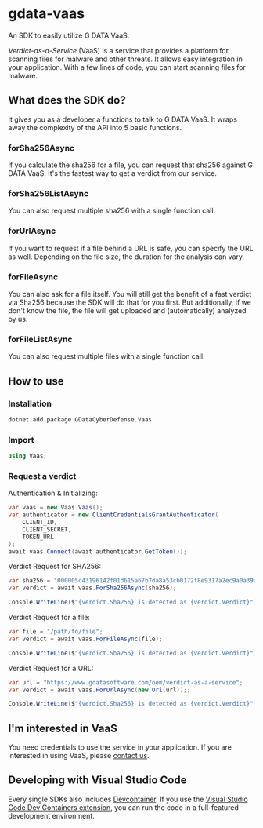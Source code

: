 # gdata-vaas

An SDK to easily utilize G DATA VaaS.

_Verdict-as-a-Service_ (VaaS) is a service that provides a platform for scanning files for malware and other threats. It allows easy integration in your application. With a few lines of code, you can start scanning files for malware.

## What does the SDK do?

It gives you as a developer a functions to talk to G DATA VaaS. It wraps away the complexity of the API into 5 basic functions.

### forSha256Async

If you calculate the sha256 for a file, you can request that sha256 against G DATA VaaS. It's the fastest way to get a verdict from our service.

### forSha256ListAsync

You can also request multiple sha256 with a single function call.

### forUrlAsync

If you want to request if a file behind a URL is safe, you can specify the URL as well. Depending on the file size, the duration for the analysis can vary.

### forFileAsync

You can also ask for a file itself. You will still get the benefit of a fast verdict via Sha256 because the SDK will do that for you first. But additionally, if we don't know the file, the file will get uploaded and (automatically) analyzed by us.

### forFileListAsync

You can also request multiple files with a single function call.

## How to use

### Installation

```bash
dotnet add package GDataCyberDefense.Vaas
```

### Import

```csharp
using Vaas;
```

### Request a verdict

Authentication & Initializing:
```csharp
var vaas = new Vaas.Vaas();
var authenticator = new ClientCredentialsGrantAuthenticator(
    CLIENT_ID,
    CLIENT_SECRET,
    TOKEN_URL
);
await vaas.Connect(await authenticator.GetToken());
```

Verdict Request for SHA256:
```csharp
var sha256 = "000005c43196142f01d615a67b7da8a53cb0172f8e9317a2ec9a0a39a1da6fe8";
var verdict = await vaas.ForSha256Async(sha256);

Console.WriteLine($"{verdict.Sha256} is detected as {verdict.Verdict}");
```

Verdict Request for a file:
```csharp
var file = "/path/to/file";
var verdict = await vaas.ForFileAsync(file);

Console.WriteLine($"{verdict.Sha256} is detected as {verdict.Verdict}");
```

Verdict Request for a URL:
```csharp
var url = "https://www.gdatasoftware.com/oem/verdict-as-a-service";
var verdict = await vaas.ForUrlAsync(new Uri(url));;

Console.WriteLine($"{verdict.Sha256} is detected as {verdict.Verdict}");
```

## <a name="interested"></a>I'm interested in VaaS

You need credentials to use the service in your application. If you are interested in using VaaS, please [contact us](mailto:oem@gdata.de).

## Developing with Visual Studio Code

Every single SDKs also includes [Devcontainer](./devcontainer/). If you use the [Visual Studio Code Dev Containers extension](https://code.visualstudio.com/docs/devcontainers/containers), you can run the code in a full-featured development environment.